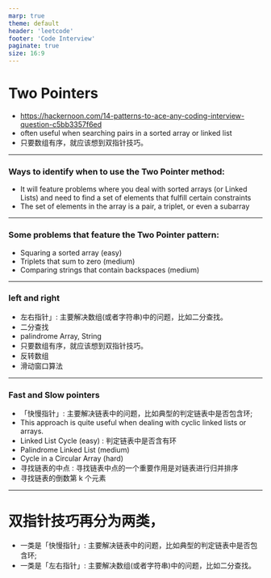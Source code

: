 ```yaml
---
marp: true
theme: default
header: 'leetcode'
footer: 'Code Interview'
paginate: true
size: 16:9
---
```


# Two Pointers

- https://hackernoon.com/14-patterns-to-ace-any-coding-interview-question-c5bb3357f6ed
- often useful when searching pairs in a sorted array or linked list
- 只要数组有序，就应该想到双指针技巧。
---

### Ways to identify when to use the Two Pointer method:

- It will feature problems where you deal with sorted arrays (or Linked Lists) and need to find a set of elements that fulfill certain constraints
- The set of elements in the array is a pair, a triplet, or even a subarray

---

### Some problems that feature the Two Pointer pattern:

- Squaring a sorted array (easy)
- Triplets that sum to zero (medium)
- Comparing strings that contain backspaces (medium)

---

### left and right
- 左右指针」: 主要解决数组(或者字符串)中的问题，比如二分查找。
- 二分查找
- palindrome Array, String
- 只要数组有序，就应该想到双指针技巧。
- 反转数组
- 滑动窗口算法

---

### Fast and Slow pointers
- 「快慢指针」: 主要解决链表中的问题，比如典型的判定链表中是否包含环;
- This approach is quite useful when dealing with cyclic linked lists or arrays.
- Linked List Cycle (easy) : 判定链表中是否含有环
- Palindrome Linked List (medium)
- Cycle in a Circular Array (hard)
- 寻找链表的中点 : 寻找链表中点的一个重要作用是对链表进行归并排序
- 寻找链表的倒数第 k 个元素

---
# 双指针技巧再分为两类，
- 一类是「快慢指针」: 主要解决链表中的问题，比如典型的判定链表中是否包含环;
- 一类是「左右指针」: 主要解决数组(或者字符串)中的问题，比如二分查找。

